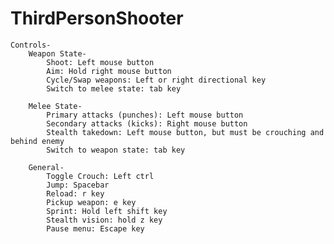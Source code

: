 # ThirdPersonShooter
 
    Controls-
        Weapon State-
            Shoot: Left mouse button
            Aim: Hold right mouse button
            Cycle/Swap weapons: Left or right directional key
            Switch to melee state: tab key

        Melee State-
            Primary attacks (punches): Left mouse button
            Secondary attacks (kicks): Right mouse button
            Stealth takedown: Left mouse button, but must be crouching and behind enemy
            Switch to weapon state: tab key

        General-
            Toggle Crouch: Left ctrl
            Jump: Spacebar
            Reload: r key
            Pickup weapon: e key
            Sprint: Hold left shift key
            Stealth vision: hold z key
            Pause menu: Escape key

        